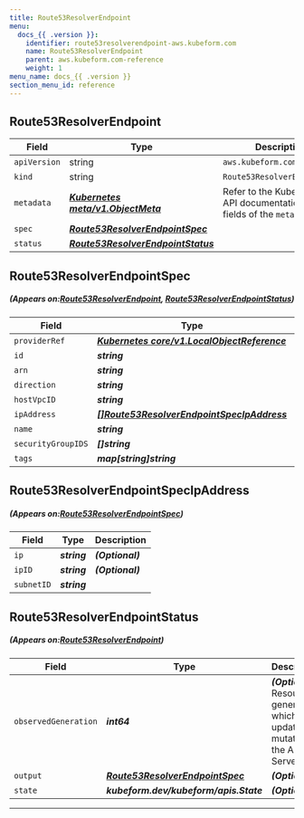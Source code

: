 ```yaml
---
title: Route53ResolverEndpoint
menu:
  docs_{{ .version }}:
    identifier: route53resolverendpoint-aws.kubeform.com
    name: Route53ResolverEndpoint
    parent: aws.kubeform.com-reference
    weight: 1
menu_name: docs_{{ .version }}
section_menu_id: reference
---
```


## Route53ResolverEndpoint
| Field | Type | Description |
| ------ | ----- | ----------- |
| `apiVersion` | string | `aws.kubeform.com/v1alpha1` |
|    `kind` | string | `Route53ResolverEndpoint` |
| `metadata` | ***[Kubernetes meta/v1.ObjectMeta](https://kubernetes.io/docs/reference/generated/kubernetes-api/v1.13/#objectmeta-v1-meta)***|Refer to the Kubernetes API documentation for the fields of the `metadata` field.|
| `spec` | ***[Route53ResolverEndpointSpec](#Route53ResolverEndpointSpec)***||
| `status` | ***[Route53ResolverEndpointStatus](#Route53ResolverEndpointStatus)***||
## Route53ResolverEndpointSpec
##### (Appears on:[Route53ResolverEndpoint](#Route53ResolverEndpoint), [Route53ResolverEndpointStatus](#Route53ResolverEndpointStatus))
| Field | Type | Description |
| ------ | ----- | ----------- |
| `providerRef` | ***[Kubernetes core/v1.LocalObjectReference](https://kubernetes.io/docs/reference/generated/kubernetes-api/v1.13/#localobjectreference-v1-core)***||
| `id` | ***string***||
| `arn` | ***string***| ***(Optional)*** |
| `direction` | ***string***||
| `hostVpcID` | ***string***| ***(Optional)*** |
| `ipAddress` | ***[[]Route53ResolverEndpointSpecIpAddress](#Route53ResolverEndpointSpecIpAddress)***||
| `name` | ***string***| ***(Optional)*** |
| `securityGroupIDS` | ***[]string***||
| `tags` | ***map[string]string***| ***(Optional)*** |
## Route53ResolverEndpointSpecIpAddress
##### (Appears on:[Route53ResolverEndpointSpec](#Route53ResolverEndpointSpec))
| Field | Type | Description |
| ------ | ----- | ----------- |
| `ip` | ***string***| ***(Optional)*** |
| `ipID` | ***string***| ***(Optional)*** |
| `subnetID` | ***string***||
## Route53ResolverEndpointStatus
##### (Appears on:[Route53ResolverEndpoint](#Route53ResolverEndpoint))
| Field | Type | Description |
| ------ | ----- | ----------- |
| `observedGeneration` | ***int64***| ***(Optional)*** Resource generation, which is updated on mutation by the API Server.|
| `output` | ***[Route53ResolverEndpointSpec](#Route53ResolverEndpointSpec)***| ***(Optional)*** |
| `state` | ***kubeform.dev/kubeform/apis.State***| ***(Optional)*** |
---

